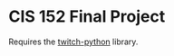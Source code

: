 # CIS 152 Final Project

Requires the [twitch-python](https://pypi.org/project/twitch-python/) library.